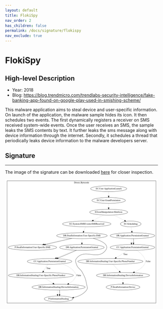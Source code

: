 ```yaml
---
layout: default
title: FlokiSpy
nav_order: 2
has_children: false
permalink: /docs/signature/flokispy
nav_exclude: true
---
```


# FlokiSpy

## High-level Description

* Year: 2018
* Blog: https://blog.trendmicro.com/trendlabs-security-intelligence/fake-banking-app-found-on-google-play-used-in-smishing-scheme/

This malware application aims to steal device and user-specific information. On launch of the application, the malware sample hides its icon. It then schedules two events. The first dynamically registers a receiver on SMS received system-wide events. Once the user receives an SMS, the sample leaks the SMS contents by text. It further leaks the sms message along with device information through the internet. Secondly, it schedules a thread that periodically leaks device information to the malware developers server.

## Signature
---

The image of the signature can be downloaded [here](../../img/signatures/FlokiSpy.png) for closer inspection.

![](../../img/signatures/FlokiSpy.png)